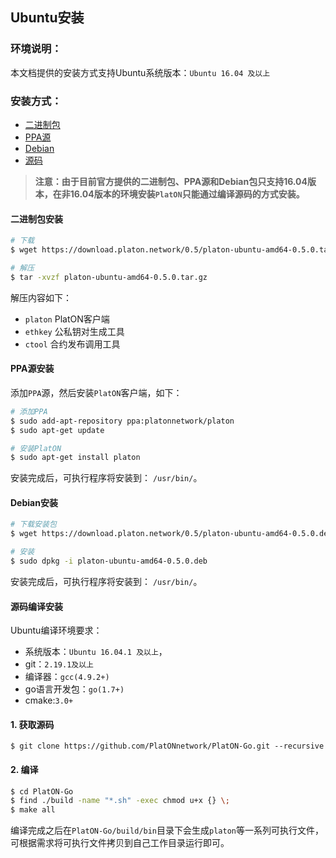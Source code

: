 
## Ubuntu安装

### 环境说明：
 
 本文档提供的安装方式支持Ubuntu系统版本：`Ubuntu 16.04 及以上`

### 安装方式： 

- [二进制包](#二进制包安装)
- [PPA源](#PPA源安装)
- [Debian](#Debian安装)
- [源码](#源码编译安装)

> **注意：由于目前官方提供的二进制包、PPA源和Debian包只支持16.04版本，在非16.04版本的环境安装`PlatON`只能通过编译源码的方式安装。**

#### 二进制包安装

```bash
# 下载
$ wget https://download.platon.network/0.5/platon-ubuntu-amd64-0.5.0.tar.gz

# 解压
$ tar -xvzf platon-ubuntu-amd64-0.5.0.tar.gz
```

解压内容如下：

- `platon` PlatON客户端
- `ethkey` 公私钥对生成工具
- `ctool`  合约发布调用工具

#### PPA源安装

添加`PPA`源，然后安装`PlatON`客户端，如下：

```bash
# 添加PPA
$ sudo add-apt-repository ppa:platonnetwork/platon
$ sudo apt-get update

# 安装PlatON
$ sudo apt-get install platon
```

安装完成后，可执行程序将安装到： `/usr/bin/`。

#### Debian安装

```bash
# 下载安装包 
$ wget https://download.platon.network/0.5/platon-ubuntu-amd64-0.5.0.deb

# 安装
$ sudo dpkg -i platon-ubuntu-amd64-0.5.0.deb
```

安装完成后，可执行程序将安装到： `/usr/bin/`。

#### 源码编译安装

Ubuntu编译环境要求：

- 系统版本：`Ubuntu 16.04.1 及以上`，
- git：`2.19.1及以上`
- 编译器：`gcc(4.9.2+)`
- go语言开发包：`go(1.7+)`
- cmake:`3.0+` 


#### 1. 获取源码

```
$ git clone https://github.com/PlatONnetwork/PlatON-Go.git --recursive
```

#### 2. 编译

```bash
$ cd PlatON-Go
$ find ./build -name "*.sh" -exec chmod u+x {} \;
$ make all
```

编译完成之后在`PlatON-Go/build/bin`目录下会生成`platon`等一系列可执行文件，可根据需求将可执行文件拷贝到自己工作目录运行即可。

